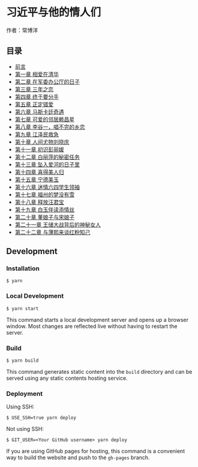 # 习近平与他的情人们

作者：常博洋

## 目录

- [前言](book/ch00.md)
- [第一章 相爱在清华](book/ch01.md)
- [第二章 在军委办公厅的日子](book/ch02.md)
- [第三章 三年之恋](book/ch03.md)
- [第四章 终于要分手](book/ch04.md)
- [第五章 正定错爱](book/ch05.md)
- [第六章 马斯卡廷奇遇](book/ch06.md)
- [第七章 可爱的邻居赖昌星](book/ch07.md)
- [第八章 李谷一，唱不完的乡恋](book/ch08.md)
- [第九章 江泽民救急](book/ch09.md)
- [第十章 人间尤物刘晓庆](book/ch10.md)
- [第十一章 初识彭丽媛](book/ch11.md)
- [第十二章 白丽萍的秘密任务](book/ch12.md)
- [第十三章 坠入爱河的日子里](book/ch13.md)
- [第十四章 喜得美人归](book/ch14.md)
- [第十五章 宁德美玉](book/ch15.md)
- [第十六章 迷情六四学生领袖](book/ch16.md)
- [第十七章 福州的梦没有雪](book/ch17.md)
- [第十八章 释放汪君宝](book/ch18.md)
- [第十九章 白玉伴读添情丝](book/ch19.md)
- [第二十章 董娘子与宋娘子](book/ch20.md)
- [第二十一章 王储大战背后的神秘女人](book/ch21.md)
- [第二十二章 与薄熙来谈红粉知己](book/ch22.md)

## Development

### Installation

```
$ yarn
```

### Local Development

```
$ yarn start
```

This command starts a local development server and opens up a browser window. Most changes are reflected live without having to restart the server.

### Build

```
$ yarn build
```

This command generates static content into the `build` directory and can be served using any static contents hosting service.

### Deployment

Using SSH:

```
$ USE_SSH=true yarn deploy
```

Not using SSH:

```
$ GIT_USER=<Your GitHub username> yarn deploy
```

If you are using GitHub pages for hosting, this command is a convenient way to build the website and push to the `gh-pages` branch.
